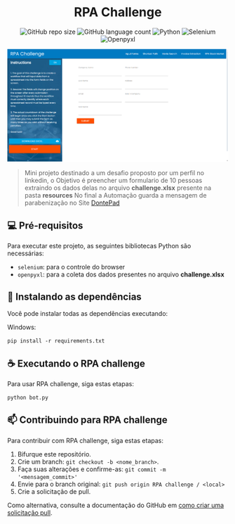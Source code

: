 <div align="center">

# RPA Challenge

![GitHub repo size](https://img.shields.io/github/repo-size/JoelRoolJunior/RPA-Challenge?style=for-the-badge)
![GitHub language count](https://img.shields.io/github/languages/count/JoelRoolJunior/RPA-Challenge?style=for-the-badge)
![Python](https://img.shields.io/badge/python-3670A0?style=for-the-badge&logo=python&logoColor=ffdd54)
![Selenium](https://img.shields.io/badge/Selenium-43B02A?style=for-the-badge&logo=Selenium&logoColor=white)
![Openpyxl](https://img.shields.io/badge/Openpyxl-11303d?style=for-the-badge&logo=openpyxl)

</div>

![RPA Challenge](docs/rpa_challenge.png)

> Mini projeto destinado a um desafio proposto por um perfil no linkedin, o Objetivo é preencher um formulario de 10 pessoas extraindo os dados delas no arquivo **challenge.xlsx** presente na pasta **resources**
> No final a Automação guarda a mensagem de parabenização no Site [DontePad](https://dontpad.com/result_RPAChallenge)

## 💻 Pré-requisitos

Para executar este projeto, as seguintes bibliotecas Python são necessárias:

- `selenium`: para o controle do browser
- `openpyxl`: para a coleta dos dados presentes no arquivo **challenge.xlsx**

## 🚀 Instalando as dependências

Você pode instalar todas as dependências executando:

Windows:

```
pip install -r requirements.txt
```

## ☕ Executando o RPA challenge

Para usar RPA challenge, siga estas etapas:

```
python bot.py
```

## 📫 Contribuindo para RPA challenge

Para contribuir com RPA challenge, siga estas etapas:

1. Bifurque este repositório.
2. Crie um branch: `git checkout -b <nome_branch>`.
3. Faça suas alterações e confirme-as: `git commit -m '<mensagem_commit>'`
4. Envie para o branch original: `git push origin RPA challenge / <local>`
5. Crie a solicitação de pull.

Como alternativa, consulte a documentação do GitHub em [como criar uma solicitação pull](https://help.github.com/en/github/collaborating-with-issues-and-pull-requests/creating-a-pull-request).
